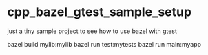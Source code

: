# cpp_bazel_gtest_sample_setup
just a tiny sample project to see how to use bazel with gtest

bazel build mylib:mylib
bazel run test:mytests
bazel run main:myapp


